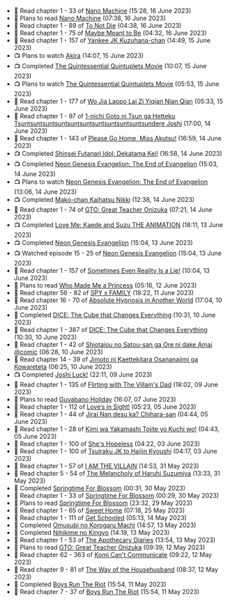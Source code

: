 <!-- ANILIST_ACTIVITY:start -->

-   📖 Read chapter 1 - 33 of [Nano Machine](https://anilist.co/manga/120980) (15:28, 16 June 2023)
-   📖 Plans to read [Nano Machine](https://anilist.co/manga/120980) (07:38, 16 June 2023)
-   📖 Read chapter 1 - 89 of [To Not Die](https://anilist.co/manga/136099) (04:38, 16 June 2023)
-   📖 Read chapter 1 - 75 of [Maybe Meant to Be](https://anilist.co/manga/146139) (04:32, 16 June 2023)
-   📖 Read chapter 1 - 157 of [Yankee JK Kuzuhana-chan](https://anilist.co/manga/116822) (14:49, 15 June 2023)
-   📺 Plans to watch [Akira](https://anilist.co/anime/47) (14:07, 15 June 2023)
-   📺 Completed [The Quintessential Quintuplets Movie](https://anilist.co/anime/131520) (10:07, 15 June 2023)
-   📺 Plans to watch [The Quintessential Quintuplets Movie](https://anilist.co/anime/131520) (05:53, 15 June 2023)
-   📖 Read chapter 1 - 177 of [Wo Jia Laopo Lai Zi Yiqian Nian Qian](https://anilist.co/manga/146267) (05:33, 15 June 2023)
-   📖 Read chapter 1 - 97 of [1-nichi Goto ni Tsun ga Hetteku Tsuntsuntsuntsuntsuntsuntsuntsuntsuntsuntsundere Joshi](https://anilist.co/manga/152855) (17:00, 14 June 2023)
-   📖 Read chapter 1 - 143 of [Please Go Home, Miss Akutsu!](https://anilist.co/manga/113501) (16:59, 14 June 2023)
-   📺 Completed [Shinsei Futanari Idol: Dekatama Kei!](https://anilist.co/anime/21582) (16:58, 14 June 2023)
-   📺 Completed [Neon Genesis Evangelion: The End of Evangelion](https://anilist.co/anime/32) (15:03, 14 June 2023)
-   📺 Plans to watch [Neon Genesis Evangelion: The End of Evangelion](https://anilist.co/anime/32) (13:06, 14 June 2023)
-   📺 Completed [Mako-chan Kaihatsu Nikki](https://anilist.co/anime/130692) (12:38, 14 June 2023)
-   📖 Read chapter 1 - 74 of [GTO: Great Teacher Onizuka](https://anilist.co/manga/30336) (07:21, 14 June 2023)
-   📺 Completed [Love Me: Kaede and Suzu THE ANIMATION](https://anilist.co/anime/135513) (18:11, 13 June 2023)
-   📺 Completed [Neon Genesis Evangelion](https://anilist.co/anime/30) (15:04, 13 June 2023)
-   📺 Watched episode 15 - 25 of [Neon Genesis Evangelion](https://anilist.co/anime/30) (15:04, 13 June 2023)
-   📖 Read chapter 1 - 157 of [Sometimes Even Reality Is a Lie!](https://anilist.co/manga/113076) (10:04, 13 June 2023)
-   📖 Plans to read [Who Made Me a Princess](https://anilist.co/manga/107521) (05:16, 12 June 2023)
-   📖 Read chapter 56 - 82 of [SPY x FAMILY](https://anilist.co/manga/108556) (18:22, 11 June 2023)
-   📖 Read chapter 16 - 70 of [Absolute Hypnosis in Another World](https://anilist.co/manga/145575) (17:04, 10 June 2023)
-   📖 Completed [DICE: The Cube that Changes Everything](https://anilist.co/manga/85208) (10:31, 10 June 2023)
-   📖 Read chapter 1 - 387 of [DICE: The Cube that Changes Everything](https://anilist.co/manga/85208) (10:30, 10 June 2023)
-   📖 Read chapter 1 - 42 of [Shiotaiou no Satou-san ga Ore ni dake Amai @comic](https://anilist.co/manga/123130) (06:28, 10 June 2023)
-   📖 Read chapter 14 - 39 of [Jimoto ni Kaettekitara Osananajimi ga Kowareteta](https://anilist.co/manga/150890) (06:25, 10 June 2023)
-   📺 Completed [Joshi Luck!](https://anilist.co/anime/109326) (22:11, 09 June 2023)
-   📖 Read chapter 1 - 135 of [Flirting with The Villain's Dad](https://anilist.co/manga/117581) (18:02, 09 June 2023)
-   📖 Plans to read [Guyabano Holiday](https://anilist.co/manga/105580) (16:07, 07 June 2023)
-   📖 Read chapter 1 - 112 of [Love’s in Sight!](https://anilist.co/manga/107445) (05:23, 05 June 2023)
-   📖 Read chapter 1 - 44 of [Jirai Nan desu ka? Chihara-san](https://anilist.co/manga/137714) (04:44, 05 June 2023)
-   📖 Read chapter 1 - 28 of [Kimi wa Yakamashi Tojite yo Kuchi wo!](https://anilist.co/manga/149337) (04:43, 05 June 2023)
-   📖 Read chapter 1 - 100 of [She's Hopeless](https://anilist.co/manga/126944) (04:22, 03 June 2023)
-   📖 Read chapter 1 - 100 of [Tsuiraku JK to Haijin Kyoushi](https://anilist.co/manga/99737) (04:17, 03 June 2023)
-   📖 Read chapter 1 - 57 of [I AM THE VILLAIN](https://anilist.co/manga/145498) (14:53, 31 May 2023)
-   📖 Read chapter 5 - 54 of [The Melancholy of Haruhi Suzumiya](https://anilist.co/manga/31345) (13:33, 31 May 2023)
-   📖 Completed [Springtime For Blossom](https://anilist.co/manga/112265) (00:31, 30 May 2023)
-   📖 Read chapter 1 - 33 of [Springtime For Blossom](https://anilist.co/manga/112265) (00:29, 30 May 2023)
-   📖 Plans to read [Springtime For Blossom](https://anilist.co/manga/112265) (23:32, 29 May 2023)
-   📖 Read chapter 1 - 65 of [Sweet Home](https://anilist.co/manga/100954) (07:18, 25 May 2023)
-   📖 Read chapter 1 - 111 of [Get Schooled](https://anilist.co/manga/128521) (05:13, 14 May 2023)
-   📖 Completed [Omusubi no Korogaru Machi](https://anilist.co/manga/129980) (14:57, 13 May 2023)
-   📖 Completed [Nihikime no Kingyo](https://anilist.co/manga/101983) (14:19, 13 May 2023)
-   📖 Read chapter 1 - 53 of [The Apothecary Diaries](https://anilist.co/manga/99022) (13:54, 13 May 2023)
-   📖 Plans to read [GTO: Great Teacher Onizuka](https://anilist.co/manga/30336) (09:39, 12 May 2023)
-   📖 Read chapter 62 - 363 of [Komi Can't Communicate](https://anilist.co/manga/97852) (09:22, 12 May 2023)
-   📖 Read chapter 9 - 81 of [The Way of the Househusband](https://anilist.co/manga/101233) (08:37, 12 May 2023)
-   📖 Completed [Boys Run The Riot](https://anilist.co/manga/114972) (15:54, 11 May 2023)
-   📖 Read chapter 7 - 37 of [Boys Run The Riot](https://anilist.co/manga/114972) (15:54, 11 May 2023)

<!-- ANILIST_ACTIVITY:end -->
